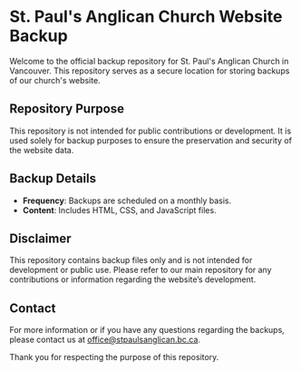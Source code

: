# St. Paul's Anglican Church Website Backup

Welcome to the official backup repository for St. Paul's Anglican Church in Vancouver. This repository serves as a secure location for storing backups of our church's website.

## Repository Purpose

This repository is not intended for public contributions or development. It is used solely for backup purposes to ensure the preservation and security of the website data.

## Backup Details

- **Frequency**: Backups are scheduled on a monthly basis.
- **Content**: Includes HTML, CSS, and JavaScript files.

## Disclaimer

This repository contains backup files only and is not intended for development or public use. Please refer to our main repository for any contributions or information regarding the website’s development.

## Contact

For more information or if you have any questions regarding the backups, please contact us at [office@stpaulsanglican.bc.ca](mailto:office@stpaulsanglican.bc.ca).

Thank you for respecting the purpose of this repository.
